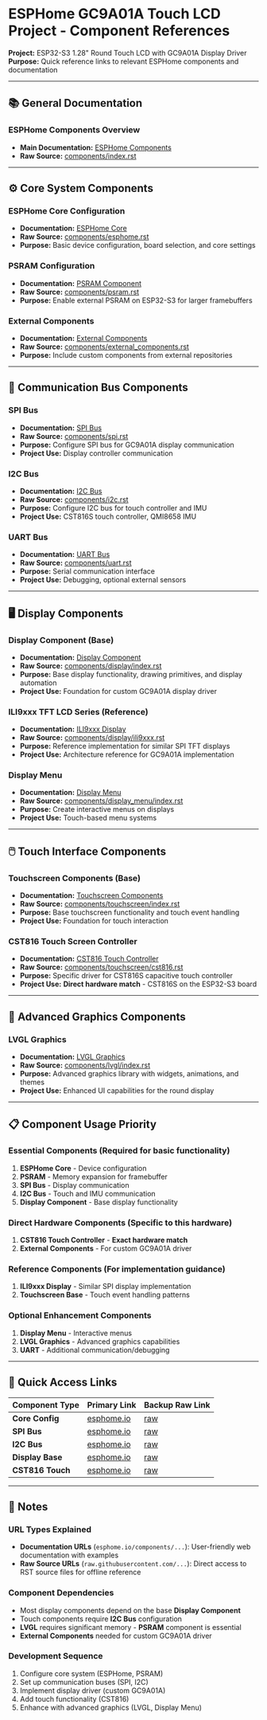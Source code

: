 # ESPHome GC9A01A Touch LCD Project - Component References

**Project:** ESP32-S3 1.28" Round Touch LCD with GC9A01A Display Driver  
**Purpose:** Quick reference links to relevant ESPHome components and documentation

---

## 📚 General Documentation

### ESPHome Components Overview
- **Main Documentation:** [ESPHome Components](https://esphome.io/components/)
- **Raw Source:** [components/index.rst](https://raw.githubusercontent.com/esphome/esphome-docs/refs/heads/current/components/index.rst)

---

## ⚙️ Core System Components

### ESPHome Core Configuration
- **Documentation:** [ESPHome Core](https://esphome.io/components/esphome)
- **Raw Source:** [components/esphome.rst](https://raw.githubusercontent.com/esphome/esphome-docs/refs/heads/current/components/esphome.rst)
- **Purpose:** Basic device configuration, board selection, and core settings

### PSRAM Configuration
- **Documentation:** [PSRAM Component](https://esphome.io/components/psram)
- **Raw Source:** [components/psram.rst](https://raw.githubusercontent.com/esphome/esphome-docs/refs/heads/current/components/psram.rst)
- **Purpose:** Enable external PSRAM on ESP32-S3 for larger framebuffers

### External Components
- **Documentation:** [External Components](https://esphome.io/components/external_components)
- **Raw Source:** [components/external_components.rst](https://raw.githubusercontent.com/esphome/esphome-docs/refs/heads/current/components/external_components.rst)
- **Purpose:** Include custom components from external repositories

---

## 🔌 Communication Bus Components

### SPI Bus
- **Documentation:** [SPI Bus](https://esphome.io/components/spi)
- **Raw Source:** [components/spi.rst](https://raw.githubusercontent.com/esphome/esphome-docs/refs/heads/current/components/spi.rst)
- **Purpose:** Configure SPI bus for GC9A01A display communication
- **Project Use:** Display controller communication

### I2C Bus
- **Documentation:** [I2C Bus](https://esphome.io/components/i2c#i2c-bus)
- **Raw Source:** [components/i2c.rst](https://raw.githubusercontent.com/esphome/esphome-docs/refs/heads/current/components/i2c.rst)
- **Purpose:** Configure I2C bus for touch controller and IMU
- **Project Use:** CST816S touch controller, QMI8658 IMU

### UART Bus
- **Documentation:** [UART Bus](https://esphome.io/components/uart)
- **Raw Source:** [components/uart.rst](https://raw.githubusercontent.com/esphome/esphome-docs/refs/heads/current/components/uart.rst)
- **Purpose:** Serial communication interface
- **Project Use:** Debugging, optional external sensors

---

## 🖥️ Display Components

### Display Component (Base)
- **Documentation:** [Display Component](https://esphome.io/components/display/)
- **Raw Source:** [components/display/index.rst](https://raw.githubusercontent.com/esphome/esphome-docs/refs/heads/current/components/display/index.rst)
- **Purpose:** Base display functionality, drawing primitives, and display automation
- **Project Use:** Foundation for custom GC9A01A display driver

### ILI9xxx TFT LCD Series (Reference)
- **Documentation:** [ILI9xxx Display](https://esphome.io/components/display/ili9xxx)
- **Raw Source:** [components/display/ili9xxx.rst](https://raw.githubusercontent.com/esphome/esphome-docs/refs/heads/current/components/display/ili9xxx.rst)
- **Purpose:** Reference implementation for similar SPI TFT displays
- **Project Use:** Architecture reference for GC9A01A implementation

### Display Menu
- **Documentation:** [Display Menu](https://esphome.io/components/display_menu/)
- **Raw Source:** [components/display_menu/index.rst](https://raw.githubusercontent.com/esphome/esphome-docs/refs/heads/current/components/display_menu/index.rst)
- **Purpose:** Create interactive menus on displays
- **Project Use:** Touch-based menu systems

---

## 🖱️ Touch Interface Components

### Touchscreen Components (Base)
- **Documentation:** [Touchscreen Components](https://esphome.io/components/touchscreen/)
- **Raw Source:** [components/touchscreen/index.rst](https://raw.githubusercontent.com/esphome/esphome-docs/refs/heads/current/components/touchscreen/index.rst)
- **Purpose:** Base touchscreen functionality and touch event handling
- **Project Use:** Foundation for touch interaction

### CST816 Touch Screen Controller
- **Documentation:** [CST816 Touch Controller](https://esphome.io/components/touchscreen/cst816)
- **Raw Source:** [components/touchscreen/cst816.rst](https://raw.githubusercontent.com/esphome/esphome-docs/refs/heads/current/components/touchscreen/cst816.rst)
- **Purpose:** Specific driver for CST816S capacitive touch controller
- **Project Use:** **Direct hardware match** - CST816S on the ESP32-S3 board

---

## 🎨 Advanced Graphics Components

### LVGL Graphics
- **Documentation:** [LVGL Graphics](https://esphome.io/components/lvgl/)
- **Raw Source:** [components/lvgl/index.rst](https://raw.githubusercontent.com/esphome/esphome-docs/refs/heads/current/components/lvgl/index.rst)
- **Purpose:** Advanced graphics library with widgets, animations, and themes
- **Project Use:** Enhanced UI capabilities for the round display

---

## 📋 Component Usage Priority

### **Essential Components** (Required for basic functionality)
1. **ESPHome Core** - Device configuration
2. **PSRAM** - Memory expansion for framebuffer
3. **SPI Bus** - Display communication
4. **I2C Bus** - Touch and IMU communication
5. **Display Component** - Base display functionality

### **Direct Hardware Components** (Specific to this hardware)
1. **CST816 Touch Controller** - **Exact hardware match**
2. **External Components** - For custom GC9A01A driver

### **Reference Components** (For implementation guidance)
1. **ILI9xxx Display** - Similar SPI display implementation
2. **Touchscreen Base** - Touch event handling patterns

### **Optional Enhancement Components**
1. **Display Menu** - Interactive menus
2. **LVGL Graphics** - Advanced graphics capabilities
3. **UART** - Additional communication/debugging

---

## 🔗 Quick Access Links

| Component Type | Primary Link | Backup Raw Link |
|----------------|--------------|-----------------|
| **Core Config** | [esphome.io](https://esphome.io/components/esphome) | [raw](https://raw.githubusercontent.com/esphome/esphome-docs/refs/heads/current/components/esphome.rst) |
| **SPI Bus** | [esphome.io](https://esphome.io/components/spi) | [raw](https://raw.githubusercontent.com/esphome/esphome-docs/refs/heads/current/components/spi.rst) |
| **I2C Bus** | [esphome.io](https://esphome.io/components/i2c#i2c-bus) | [raw](https://raw.githubusercontent.com/esphome/esphome-docs/refs/heads/current/components/i2c.rst) |
| **Display Base** | [esphome.io](https://esphome.io/components/display/) | [raw](https://raw.githubusercontent.com/esphome/esphome-docs/refs/heads/current/components/display/index.rst) |
| **CST816 Touch** | [esphome.io](https://esphome.io/components/touchscreen/cst816) | [raw](https://raw.githubusercontent.com/esphome/esphome-docs/refs/heads/current/components/touchscreen/cst816.rst) |

---

## 📝 Notes

### URL Types Explained
- **Documentation URLs** (`esphome.io/components/...`): User-friendly web documentation with examples
- **Raw Source URLs** (`raw.githubusercontent.com/...`): Direct access to RST source files for offline reference

### Component Dependencies
- Most display components depend on the base **Display Component**
- Touch components require **I2C Bus** configuration
- **LVGL** requires significant memory - **PSRAM** component is essential
- **External Components** needed for custom GC9A01A driver

### Development Sequence
1. Configure core system (ESPHome, PSRAM)
2. Set up communication buses (SPI, I2C)
3. Implement display driver (custom GC9A01A)
4. Add touch functionality (CST816)
5. Enhance with advanced graphics (LVGL, Display Menu)